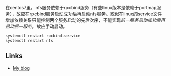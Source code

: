   在centos7里，nfs服务依赖于rpcbind服务（有些linux版本是依赖于portmap服务），故应在rpcbind服务启动成功后再启动nfs服务。貌似在linux的service文件增加依赖关系只能控制两个服务启动的先后次序，不能实现*前一服务启动成功后再启动后一服务*。故应手动启动。
```
systemctl restart rpcbind.service 
systemctl restart nfs
```
Links
-----
 - [My blog](./)


